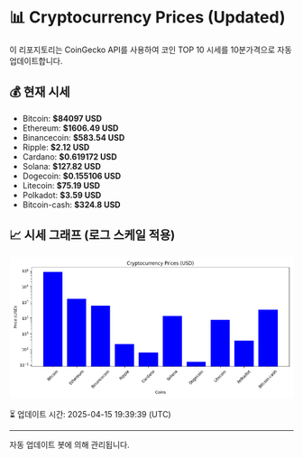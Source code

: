 
# 📊 Cryptocurrency Prices (Updated)

이 리포지토리는 CoinGecko API를 사용하여 코인 TOP 10 시세를 10분가격으로 자동 업데이트합니다.

## 💰 현재 시세
- Bitcoin: **$84097 USD**
- Ethereum: **$1606.49 USD**
- Binancecoin: **$583.54 USD**
- Ripple: **$2.12 USD**
- Cardano: **$0.619172 USD**
- Solana: **$127.82 USD**
- Dogecoin: **$0.155106 USD**
- Litecoin: **$75.19 USD**
- Polkadot: **$3.59 USD**
- Bitcoin-cash: **$324.8 USD**

## 📈 시세 그래프 (로그 스케일 적용)
![Crypto Prices](crypto_prices.png)

⏳ 업데이트 시간: 2025-04-15 19:39:39 (UTC)

---
자동 업데이트 봇에 의해 관리됩니다.
